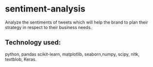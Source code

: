 # sentiment-analysis

Analyze the sentiments of tweets which will  help the brand to plan their strategy in respect to their business needs.
## Technology used:  
python, pandas scikit-learn, matplotlib, seaborn,numpy, scipy, nltk, textblob, Keras.
